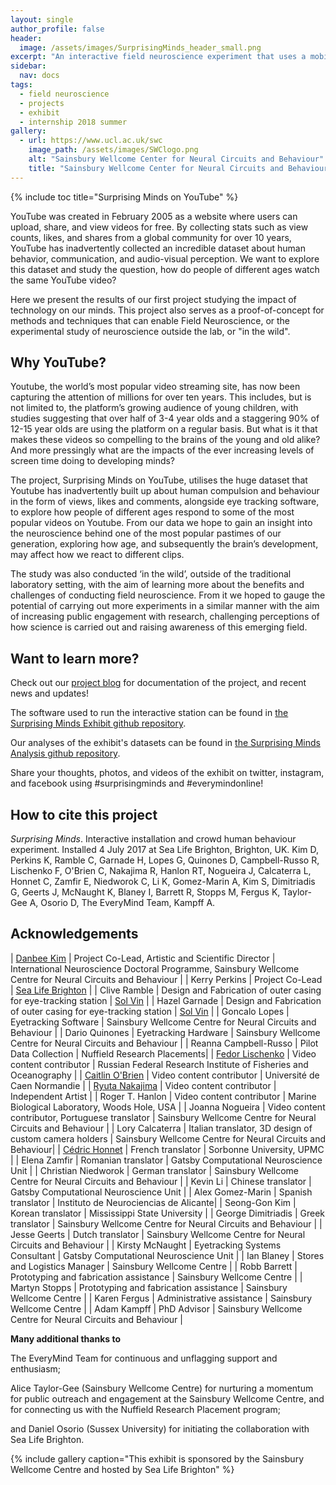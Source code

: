 ```yaml
---
layout: single
author_profile: false
header:
  image: /assets/images/SurprisingMinds_header_small.png
excerpt: "An interactive field neuroscience experiment that uses a mobile eye-tracking and -recording setup into Regent's Park!"
sidebar:  
  nav: docs
tags:
  - field neuroscience
  - projects
  - exhibit
  - internship 2018 summer
gallery: 
  - url: https://www.ucl.ac.uk/swc
    image_path: /assets/images/SWClogo.png
    alt: "Sainsbury Wellcome Center for Neural Circuits and Behaviour"
    title: "Sainsbury Wellcome Center for Neural Circuits and Behaviour"
---
```


{% include toc title="Surprising Minds on YouTube" %}

YouTube was created in February 2005 as a website where users can upload, share, and view videos for free. By collecting stats such as view counts, likes, and shares from a global community for over 10 years, YouTube has inadvertently collected an incredible dataset about human behavior, communication, and audio-visual perception. We want to explore this dataset and study the question, how do people of different ages watch the same YouTube video?

Here we present the results of our first project studying the impact of technology on our minds. This project also serves as a proof-of-concept for methods and techniques that can enable Field Neuroscience, or the experimental study of neuroscience outside the lab, or "in the wild".

## Why YouTube?

Youtube, the world’s most popular video streaming site, has now been capturing the attention of millions for over ten years. This includes, but is not limited to, the platform’s growing audience of young children, with studies suggesting that over half of 3-4 year olds and a staggering 90% of 12-15 year olds are using the platform on a regular basis. But what is it that makes these videos so compelling to the brains of the young and old alike? And more pressingly what are the impacts of the ever increasing levels of screen time doing to developing minds? 

The project, Surprising Minds on YouTube, utilises the huge dataset that Youtube has inadvertently built up about human compulsion and behaviour in the form of views, likes and comments, alongside eye tracking software, to explore how people of different ages respond to some of the most popular videos on Youtube. From our data we hope to gain an insight into the neuroscience behind one of the most popular pastimes of our generation, exploring how age, and subsequently the brain’s development, may affect how we react to different clips.

The study was also conducted ‘in the wild’, outside of the traditional laboratory setting, with the aim of learning more about the benefits and challenges of conducting field neuroscience. From it we hoped to gauge the potential of carrying out more experiments in a similar manner with the aim of increasing public engagement with research, challenging perceptions of how science is carried out and raising awareness of this emerging field.

## Want to learn more?

Check out our [project blog](/SurprisingMinds/categories/) for documentation of the project, and recent news and updates!

The software used to run the interactive station can be found in [the Surprising Minds Exhibit github repository](https://github.com/everymind/SurprisingMinds-Exhibit). 

Our analyses of the exhibit's datasets can be found in [the Surprising Minds Analysis github repository](https://github.com/everymind/SurprisingMinds-Analysis).

Share your thoughts, photos, and videos of the exhibit on twitter, instagram, and facebook using #surprisingminds and #everymindonline!

## How to cite this project

*Surprising Minds*. Interactive installation and crowd human behaviour experiment. Installed 4 July 2017 at Sea Life Brighton, Brighton, UK. Kim D, Perkins K, Ramble C, Garnade H, Lopes G, Quinones D, Campbell-Russo R, Lischenko F, O'Brien C, Nakajima R, Hanlon RT, Nogueira J, Calcaterra L, Honnet C, Zamfir E, Niedworok C, Li K, Gomez-Marin A, Kim S, Dimitriadis G, Geerts J, McNaught K, Blaney I, Barrett R, Stopps M, Fergus K, Taylor-Gee A, Osorio D, The EveryMind Team, Kampff A. 

## Acknowledgements

| [Danbee Kim](http://danbeekim.org) | Project Co-Lead, Artistic and Scientific Director | International Neuroscience Doctoral Programme, Sainsbury Wellcome Centre for Neural Circuits and Behaviour  |
| Kerry Perkins    | Project Co-Lead   | [Sea Life Brighton](https://www.visitsealife.com/brighton/) |
| Clive Ramble     | Design and Fabrication of outer casing for eye-tracking station | [Sol Vin](mailto:info@sol-vin.com)  |
| Hazel Garnade    | Design and Fabrication of outer casing for eye-tracking station | [Sol Vin](mailto:info@sol-vin.com)  |
| Goncalo Lopes    | Eyetracking Software | Sainsbury Wellcome Centre for Neural Circuits and Behaviour |
| Dario Quinones   | Eyetracking Hardware | Sainsbury Wellcome Centre for Neural Circuits and Behaviour |
| Reanna Campbell-Russo | Pilot Data Collection | Nuffield Research Placements| 
| [Fedor Lischenko](mailto:Fedor-LN@ya.ru) | Video content contributor | Russian Federal Research Institute of Fisheries and Oceanography |
| [Caitlin O'Brien](mailto:ceobrien5@gmail.com) | Video content contributor | Université de Caen Normandie |
| [Ryuta Nakajima](http://ryutanakajima.com/) | Video content contributor | Independent Artist |
| Roger T. Hanlon | Video content contributor | Marine Biological Laboratory, Woods Hole, USA |
| Joanna Nogueira | Video content contributor, Portuguese translator | Sainsbury Wellcome Centre for Neural Circuits and Behaviour |
| Lory Calcaterra | Italian translator, 3D design of custom camera holders | Sainsbury Wellcome Centre for Neural Circuits and Behaviour|
| [Cédric Honnet](http://honnet.eu/) | French translator | Sorbonne University, UPMC |
| Elena Zamfir | Romanian translator | Gatsby Computational Neuroscience Unit |
| Christian Niedworok | German translator | Sainsbury Wellcome Centre for Neural Circuits and Behaviour |
| Kevin Li | Chinese translator | Gatsby Computational Neuroscience Unit |
| Alex Gomez-Marin | Spanish translator | Instituto de Neurociencias de Alicante|
| Seong-Gon Kim | Korean translator | Mississippi State University |
| George Dimitriadis | Greek translator | Sainsbury Wellcome Centre for Neural Circuits and Behaviour |
| Jesse Geerts | Dutch translator | Sainsbury Wellcome Centre for Neural Circuits and Behaviour |
| Kirsty McNaught  | Eyetracking Systems Consultant | Gatsby Computational Neuroscience Unit |
| Ian Blaney       | Stores and Logistics Manager | Sainsbury Wellcome Centre |
| Robb Barrett     | Prototyping and fabrication assistance | Sainsbury Wellcome Centre |
| Martyn Stopps    | Prototyping and fabrication assistance | Sainsbury Wellcome Centre |
| Karen Fergus     | Administrative assistance | Sainsbury Wellcome Centre |
| Adam Kampff      | PhD Advisor | Sainsbury Wellcome Centre for Neural Circuits and Behaviour |

**Many additional thanks to** 

The EveryMind Team for continuous and unflagging support and enthusiasm;   

Alice Taylor-Gee (Sainsbury Wellcome Centre) for nurturing a momentum for public outreach and engagement at the Sainsbury Wellcome Centre, and for connecting us with the Nuffield Research Placement program;  

and Daniel Osorio (Sussex University) for initiating the collaboration with Sea Life Brighton.

{% include gallery caption="This exhibit is sponsored by the Sainsbury Wellcome Centre and hosted by Sea Life Brighton" %}


